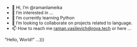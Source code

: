 - 👋 Hi, I’m @ramanlameika
- 👀 I’m interested in ...
- 🌱 I’m currently learning Python
- 💞️ I’m looking to collaborate on projects related to language.
- 📫 How to reach me raman.vasilevich@rova.tech or here ...

<!---
ramanlameika/ramanlameika is a ✨ special ✨ repository because its `README.md` (this file) appears on your GitHub profile.
You can click the Preview link to take a look at your changes.
--->

"Hello, World!" ...)))
